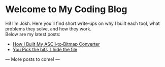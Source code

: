 # Welcome to My Coding Blog

Hi! I’m Josh. Here you’ll find short write‐ups on why I built each tool, what problems they solve, and how they work.  
Below are my latest posts:

- [How I Built My ASCII‐to‐Bitmap Converter](posts/ascii‐to‐bitmap.md)
- [You Pick the bits, I hide the file](posts/any-bits-you-want-stego.md)

— More posts to come! —
